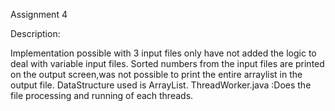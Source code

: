 Assignment 4



Description:

Implementation possible with 3 input files only have not added the logic to deal with variable input files.
Sorted numbers from the input files are printed on the output screen,was not possible to print the entire arraylist in the output file.
DataStructure used is ArrayList.
ThreadWorker.java :Does the file processing and running of each threads.
